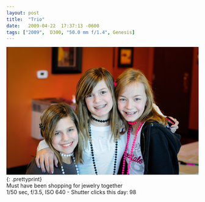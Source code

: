 ```yaml
---
layout: post
title:  "Trio"
date:   2009-04-22  17:37:13 -0600
tags: ["2009",  D300, "50.0 mm f/1.4", Genesis]
---
```

![:title](/images/2009/2009_0422_DSC5298.jpg)
{: .prettyprint}  
Must have been shopping for jewelry together  
1/50 sec, f/3.5, ISO 640 - Shutter clicks this day: 98